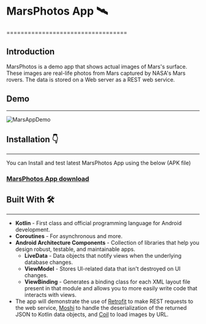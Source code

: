 # MarsPhotos App 🛰️
==================================

Introduction
------------

MarsPhotos is a demo app that shows actual images of Mars's surface. These images are
real-life photos from Mars captured by NASA's Mars rovers. The data is stored on a Web server
as a REST web service.

## Demo
-------

![MarsAppDemo](https://user-images.githubusercontent.com/33487695/172688513-b418f9b8-02a2-4e05-b3ed-9ed19c09a71b.gif)

## Installation 👇
------------------

You can Install and test latest MarsPhotos App using the below (APK file)

### [MarsPhotos App download](https://drive.google.com/file/d/15jSIioOgCszWByBoh4UMJzM3iNzwWPKS/view?usp=sharing)

## Built With 🛠
----------------

 - **Kotlin** - First class and official programming language for Android development.
 - **Coroutines** - For asynchronous and more.
 - **Android Architecture Components** - Collection of libraries that help you design robust, testable, and maintainable apps.
    - **LiveData** - Data objects that notify views when the underlying database changes.
    - **ViewModel** - Stores UI-related data that isn't destroyed on UI changes.
    - **ViewBinding** - Generates a binding class for each XML layout file present in that module and allows you to more easily write code that interacts with views.
 - The app will demonstrate the use of [Retrofit](https://square.github.io/retrofit/) to make REST requests to the web service, [Moshi](https://github.com/square/moshi) to
handle the deserialization of the returned JSON to Kotlin data objects, and [Coil](https://coil-kt.github.io/coil/) to load images by URL.
